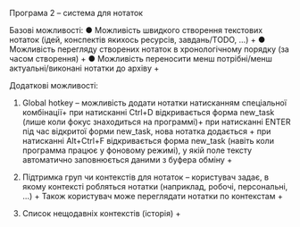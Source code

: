 Програма 2 – система для нотаток

Базові можливості:
● Можливість швидкого створення текстових нотаток (ідей, конспектів якихось
ресурсів, завдань/TODO, …) +
● Можливість перегляду створених нотаток в хронологічному порядку (за часом
створення) +
● Можливість переносити менш потрібні/менш актуальні/виконані нотатки до архіву +

Додаткові можливості:
1) Global hotkey – можливість додати нотатки натисканням спеціальної комбінації+
   при натисканні Ctrl+D відкривається форма new_task (лише коли фокус знаходиться на программі)+
   при натисканні ENTER під час відкритої форми new_task, нова нотатка додається +
   при натисканні Alt+Ctrl+F відкривається форма new_task (навіть коли программа працює у фоновому режимі), у якій поле тексту автоматично заповнюється даними з буфера обміну +

2) Підтримка груп чи контекстів для нотаток – користувач задає, в якому контексті
робляться нотатки (наприклад, робочі, персональні, …) +
Також користувач може переглядати нотатки по контекстам +

3) Cписок нещодавніх контекстів (історія) +
